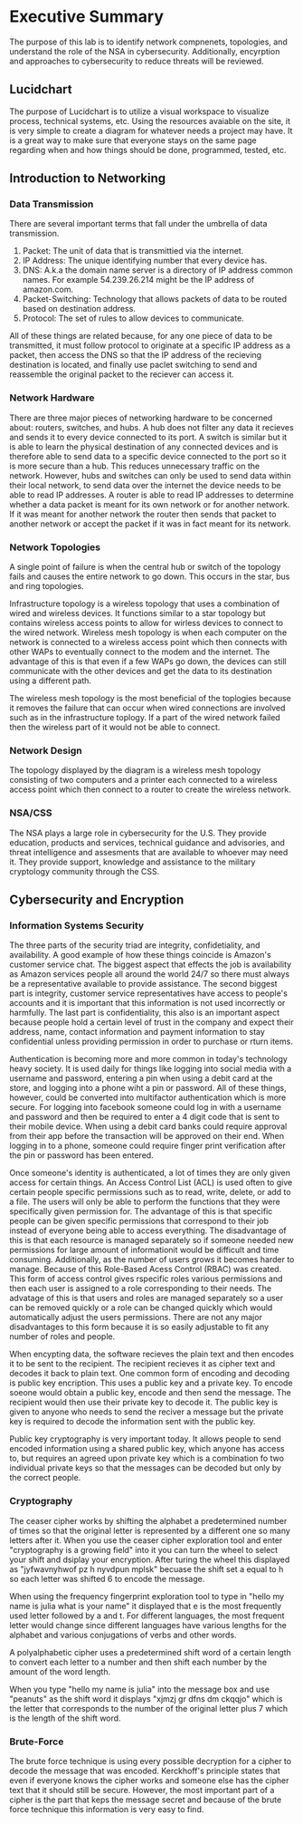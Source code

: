 # Executive Summary
The purpose of this lab is to identify network compnenets, topologies, and understand the role of the NSA in cybersecurity. Additionally, encyrption and approaches to cybersecurity to reduce threats will be reviewed. 
## Lucidchart
The purpose of Lucidchart is to utilize a visual workspace to visualize process, technical systems, etc. Using the resources avaiable on the site, it is very simple to create a diagram for whatever needs a project may have. It is a great way to make sure that everyone stays on the same page regarding when and how things should be done, programmed, tested, etc. 
## Introduction to Networking
### Data Transmission
There are several important terms that fall under the umbrella of data transmission.
1. Packet: The unit of data that is transmittied via the internet.
2. IP Address: The unique identifying number that every device has.
3. DNS: A.k.a the domain name server is a directory of IP address common names. For example 54.239.26.214 might be the IP address of amazon.com.
4. Packet-Switching: Technology that allows packets of data to be routed based on destination address. 
5. Protocol: The set of rules to allow devices to communicate.

All of these things are related because, for any one piece of data to be transmitted, it must follow protocol to originate at a specific IP address as a packet, then access the DNS so that the IP address of the recieving destination is located, and finally use paclet switching to send and reassemble the original packet to the reciever can access it. 
### Network Hardware 
There are three major pieces of networking hardware to be concerned about: routers, switches, and hubs.
A hub does not filter any data it recieves and sends it to every device connected to its port. A switch is similar but it is able to learn the physical destination of any connected devices and is therefore able to send data to a specific device connected to the port so it is more secure than a hub. This reduces unnecessary traffic on the network. However, hubs and switches can only be used to send data within their local network, to send data over the internet the device needs to be able to read IP addresses. A router is able to read IP addresses to determine whether a data packet is meant for its own network or for another network. If it was meant for another network the router then sends that packet to another network or accept the packet if it was in fact meant for its network.
### Network Topologies
A single point of failure is when the central hub or switch of the topology fails and causes the entire network to go down. This occurs in the star, bus and ring topologies. 

Infrastructure topology is a wireless topology that uses a combination of wired and wireless devices. It functions similar to a star topology but contains wireless access points to allow for wirless devices to connect to the wired network. 
Wireless mesh topology is when each computer on the network is connected to a wireless access point which then connects with other WAPs to eventually connect to the modem and the internet. The advantage of this is that even if a few WAPs go down, the devices can still communicate with the other devices and get the data to its destination using a different path.

The wireless mesh topology is the most beneficial of the toplogies because it removes the failure that can occur when wired connections are involved such as in the infrastructure toplogy. If a part of the wired network failed then the wireless part of it would not be able to connect. 
### Network Design
The topology displayed by the diagram is a wireless mesh topology consisting of two computers and a printer each connected to a wireless access point which then connect to a router to create the wireless network. 
### NSA/CSS
The NSA plays a large role in cybersecurity for the U.S. They provide education, products and services, technical guidance and advisories, and threat intelligence and assesments  that are available to whoever may need it. They provide support, knowledge and assistance to the military cryptology community through the CSS. 
## Cybersecurity and Encryption
### Information Systems Security
The three parts of the security triad are integrity, confidetiality, and availability. A good example of how these things coincide is Amazon's customer service chat. The biggest aspect that effects the job is availability as Amazon services people all around the world 24/7 so there must always be a representative available to provide assistance. The second biggest part is integrity, customer service representatives have access to people's accounts and it is important that this information is not used incorrectly or harmfully. The last part is confidentiality, this also is an important aspect because people hold a certain level of trust in the company and expect their address, name, contact information and payment information to stay confidential unless providing permission in order to purchase or rturn items. 

Authentication is becoming more and more common in today's technology heavy society. It is used daily for things like logging into social media with a username and password, entering a pin when using a debit card at the store, and logging into a phone wiht a pin or password. All of these things, however, could be converted into multifactor authentication which is more secure. For logging into facebook someone could log in with a username and password and then be required to enter a 4 digit code that is sent to their mobile device. When using a debit card banks could require approval from their app before the transaction will be approved on their end. When logging in to a phone, someone could require finger print verification after the pin or password has been entered. 

Once someone's identity is authenticated, a lot of times they are only given access for certain things. An Access Control List (ACL) is used often to give certain people specific permissions such as to read, write, delete, or add to a file. The users will only be able to perform the functions that they were specifically given permission for. The advantage of this is that specific people can be given specific permissions that correspond to their job instead of everyone being able to access everything. The disadvantage of this is that each resource is managed separately so if someone needed new permissions for large amount of informationit would be difficult and time consuming. Additionally, as the number of users grows it becomes harder to manage. Because of this Role-Based Acess Control (RBAC) was created. This form of access control gives rspecific roles various permissions and then each user is assigned to a role corresponding to their needs. The advatage of this is that users and roles are managed separately so a user can be removed quickly or a role can be changed quickly which would automatically adjust the users permissions. There are not any major disadvantages to this form because it is so easily adjustable to fit any number of roles and people.

When encypting data, the software recieves the plain text and then encodes it to be sent to the recipient. The recipient recieves it as cipher text and decodes it back to plain text. One common form of encoding and decoding is public key encription. This uses a public key and a private key. To encode soeone would obtain a public key, encode and then send the message. The recipient would then use their private key to decode it. The public key is given to anyone who needs to send the reciver a message but the private key is required to decode the information sent with the public key. 

Public key cryptography is very important today. It allows people to send encoded information using a shared public key, which anyone has access to, but requires an agreed upon private key which is a combination fo two individual private keys so that the messages can be decoded but only by the correct people. 
### Cryptography
The ceaser cipher works by shifting the alphabet a predetermined number of times so that the original letter is represented by a different one so many letters after it. When you use the ceaser cipher exploration tool and enter "cryptography is a growing field" into it you can turn the wheel to select your shift and dsiplay your encryption. After turing the wheel this displayed as "jyfwavnyhwof pz h nyvdpun mplsk" becuase the shift set a equal to h so each letter was shifted 6 to encode the message. 

When using the frequency fingerprint exploration tool to type in "hello my name is julia what is your name" it displayed that e is the most frequently used letter followed by a and t. For different languages, the most frequent letter would change since different languages have various lengths for the alphabet and various conjugations of verbs and other words. 

A polyalphabetic cipher uses a predetermined shift word of a certain length to convert each letter to a number and then shift each number by the amount of the word length. 

When you type "hello my name is julia" into the message box and use "peanuts" as the shift word it displays "xjmzj gr dfns dm ckqqjo" which is the letter that corresponds to the number of the original letter plus 7 which is the length of the shift word.
### Brute-Force
The brute force technique is using every possible decryption for a cipher to decode the message that was encoded. Kerckhoff's principle states that even if everyone knows the cipher works and someone else has the cipher text that it should still be secure. However, the most important part of a cipher is the part that keps the message secret and because of the brute force technique this information is very easy to find. 
